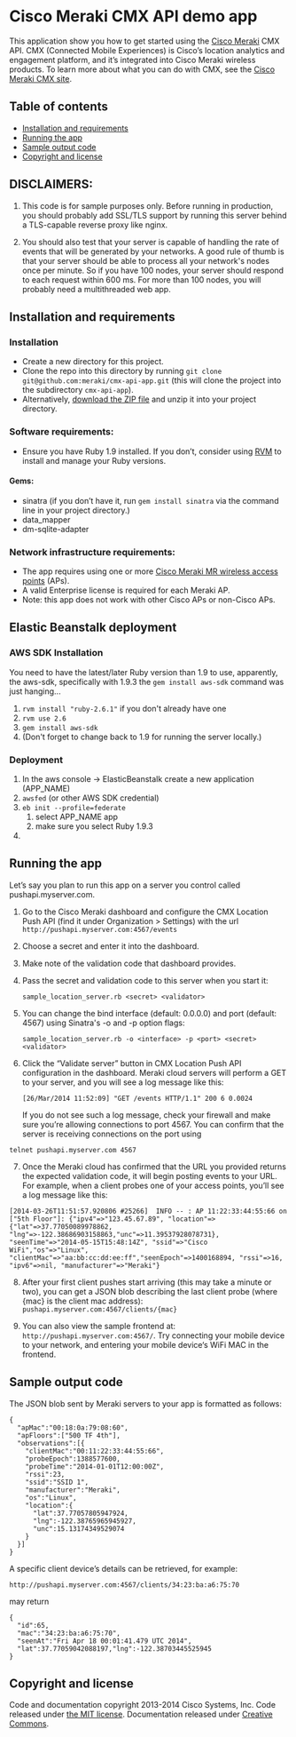 # Cisco Meraki CMX API demo app

This application show you how to get started using the [Cisco Meraki](https://meraki.cisco.com/) CMX API. CMX (Connected Mobile Experiences) is Cisco’s location analytics and engagement platform, and it’s integrated into Cisco Meraki wireless products. To learn more about what you can do with CMX, see the [Cisco Meraki CMX site](https://meraki.cisco.com/solutions/cmx).

## Table of contents

- [Installation and requirements](#installation-and-requirements)
- [Running the app](#running-the-app)
- [Sample output code](#sample-output-code)
- [Copyright and license](#copyright-and-license)

## DISCLAIMERS:

1. This code is for sample purposes only. Before running in production,
   you should probably add SSL/TLS support by running this server behind a
   TLS-capable reverse proxy like nginx.

2. You should also test that your server is capable of handling the rate
   of events that will be generated by your networks. A good rule of thumb is
   that your server should be able to process all your network's nodes once per
   minute. So if you have 100 nodes, your server should respond to each request
   within 600 ms. For more than 100 nodes, you will probably need a multithreaded
   web app.

## Installation and requirements


### Installation

- Create a new directory for this project.
- Clone the repo into this directory by running `git clone git@github.com:meraki/cmx-api-app.git` (this will clone the project into the subdirectory `cmx-api-app`).
- Alternatively, [download the ZIP file](https://github.com/meraki/cmx-api-app/archive/master.zip) and unzip it into your project directory.

### Software requirements:

- Ensure you have Ruby 1.9 installed. If you don’t, consider using [RVM](https://rvm.io) to install and manage your Ruby versions.

#### Gems:

- sinatra (if you don’t have it, run `gem install sinatra` via the command line in your project directory.)
- data_mapper
- dm-sqlite-adapter

### Network infrastructure requirements:

- The app requires using one or more [Cisco Meraki MR wireless access points](https://meraki.cisco.com/products/wireless) (APs).
- A valid Enterprise license is required for each Meraki AP.
- Note: this app does not work with other Cisco APs or non-Cisco APs.

## Elastic Beanstalk deployment

### AWS SDK Installation
You need to have the latest/later Ruby version than 1.9 to use, apparently, the aws-sdk, specifically with 1.9.3 the ```gem install aws-sdk``` command was just hanging... 
1. ```rvm install "ruby-2.6.1"``` if you don't already have one
2. ```rvm use 2.6```
3. ```gem install aws-sdk```
4. (Don't forget to change back to 1.9 for running the server locally.)

### Deployment

1. In the aws console -> ElasticBeanstalk create a new application (APP_NAME) 
1. ```awsfed``` (or other AWS SDK credential)
2. ```eb init --profile=federate```
    1. select APP_NAME app
    2. make sure you select Ruby 1.9.3
3. 

## Running the app
Let’s say you plan to run this app on a server you control called pushapi.myserver.com.

1. Go to the Cisco Meraki dashboard and configure the CMX Location Push API (find it under Organization > Settings) with the url `http://pushapi.myserver.com:4567/events`
2. Choose a secret and enter it into the dashboard.
3. Make note of the validation code that dashboard provides.
4. Pass the secret and validation code to this server when you start it:

	```sample_location_server.rb <secret> <validator>```
5. You can change the bind interface (default: 0.0.0.0) and port (default: 4567)
using Sinatra's -o and -p option flags:

	```sample_location_server.rb -o <interface> -p <port> <secret> <validator>```
6. Click the “Validate server” button in CMX Location Push API configuration in
the dashboard. Meraki cloud servers will perform a GET to your server, and you will
see a log message like this:

	```[26/Mar/2014 11:52:09] "GET /events HTTP/1.1" 200 6 0.0024```

	If you do not see such a log message, check your firewall and make sure
you’re allowing connections to port 4567. You can confirm that the server
is receiving connections on the port using

  ```telnet pushapi.myserver.com 4567```

7. Once the Meraki cloud has confirmed that the URL you provided returns the expected
validation code, it will begin posting events to your URL. For example, when
a client probes one of your access points, you’ll see a log message like
this:

  ```[2014-03-26T11:51:57.920806 #25266]  INFO -- : AP 11:22:33:44:55:66 on ["5th Floor"]: {"ipv4"=>"123.45.67.89", "location"=>{"lat"=>37.77050089978862, "lng"=>-122.38686903158863,"unc"=>11.39537928078731}, "seenTime"=>"2014-05-15T15:48:14Z", "ssid"=>"Cisco WiFi","os"=>"Linux", "clientMac"=>"aa:bb:cc:dd:ee:ff","seenEpoch"=>1400168894, "rssi"=>16, "ipv6"=>nil, "manufacturer"=>"Meraki"}```

8. After your first client pushes start arriving (this may take a minute or two),
you can get a JSON blob describing the last client probe (where {mac} is the client mac address): `pushapi.myserver.com:4567/clients/{mac}`

9. You can also view the sample frontend at: `http://pushapi.myserver.com:4567/`. Try connecting your mobile device to your network, and entering your mobile device‘s WiFi MAC in the frontend.

## Sample output code

The JSON blob sent by Meraki servers to your app is formatted as follows:

```
{
  "apMac":"00:18:0a:79:08:60",
  "apFloors":["500 TF 4th"],
  "observations":[{
    "clientMac":"00:11:22:33:44:55:66",
    "probeEpoch":1388577600,
    "probeTime":"2014-01-01T12:00:00Z",
    "rssi":23,
    "ssid":"SSID 1",
    "manufacturer":"Meraki",
    "os":"Linux",
    "location":{
      "lat":37.77057805947924,
      "lng":-122.38765965945927,
      "unc":15.13174349529074
    }
  }]
}
```

A specific client device’s details can be retrieved, for example:

`http://pushapi.myserver.com:4567/clients/34:23:ba:a6:75:70` 

may return

```
{
  "id":65,
  "mac":"34:23:ba:a6:75:70",
  "seenAt":"Fri Apr 18 00:01:41.479 UTC 2014",
  "lat":37.77059042088197,"lng":-122.38703445525945
}
```



## Copyright and license

Code and documentation copyright 2013-2014 Cisco Systems, Inc. Code released under [the MIT license](LICENSE). Documentation released under [Creative Commons](DOCS-LICENSE).
